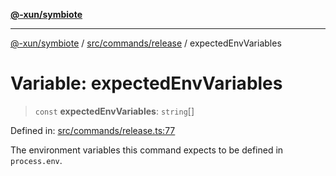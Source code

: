 [**@-xun/symbiote**](../../../../README.md)

***

[@-xun/symbiote](../../../../README.md) / [src/commands/release](../README.md) / expectedEnvVariables

# Variable: expectedEnvVariables

> `const` **expectedEnvVariables**: `string`[]

Defined in: [src/commands/release.ts:77](https://github.com/Xunnamius/symbiote/blob/0855f0d5d62e664369271e18eb03d2b348113c71/src/commands/release.ts#L77)

The environment variables this command expects to be defined in
`process.env`.
